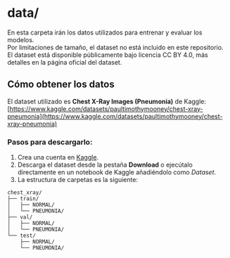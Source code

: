 # data/

En esta carpeta irán los datos utilizados para entrenar y evaluar los modelos.  
Por limitaciones de tamaño, el dataset no está incluido en este repositorio.   
El dataset está disponible públicamente bajo licencia CC BY 4.0, más detalles en la página oficial del dataset.

## Cómo obtener los datos

El dataset utilizado es **Chest X-Ray Images (Pneumonia)** de Kaggle:  
[https://www.kaggle.com/datasets/paultimothymooney/chest-xray-pneumonia](https://www.kaggle.com/datasets/paultimothymooney/chest-xray-pneumonia)

### Pasos para descargarlo:

1. Crea una cuenta en [Kaggle](https://www.kaggle.com/).
2. Descarga el dataset desde la pestaña **Download** o ejecútalo directamente en un notebook de Kaggle añadiéndolo como *Dataset*.
3. La estructura de carpetas es la siguiente:

```text
chest_xray/
├── train/
│   ├── NORMAL/
│   └── PNEUMONIA/
├── val/
│   ├── NORMAL/
│   └── PNEUMONIA/
└── test/
    ├── NORMAL/
    └── PNEUMONIA/
